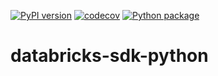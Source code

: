 [![PyPI version](https://badge.fury.io/py/databricks-sdk-python.svg)](https://badge.fury.io/py/databricks-sdk-python)
[![codecov](https://codecov.io/github/ffinfo/databricks-sdk-python/branch/main/graph/badge.svg?token=EOJDSTI5KN)](https://codecov.io/github/ffinfo/databricks-sdk-python)
[![Python package](https://github.com/ffinfo/databricks-sdk-python/actions/workflows/python-package.yml/badge.svg)](https://github.com/ffinfo/databricks-sdk-python/actions/workflows/python-package.yml)

# databricks-sdk-python

